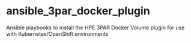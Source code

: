 # ansible_3par_docker_plugin

Ansible playbooks to install the HPE 3PAR Docker Volume plugin for use with Kubernetes/OpenShift environments
